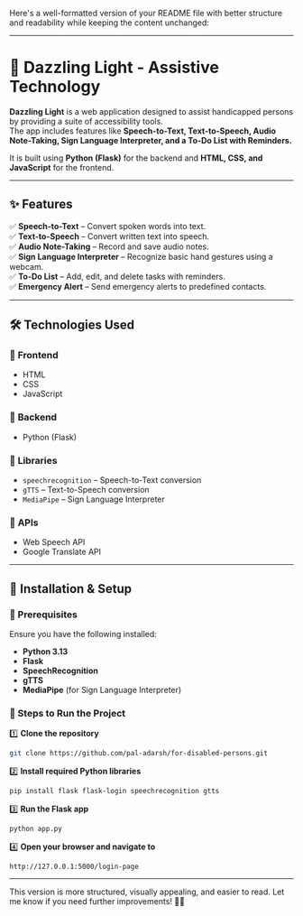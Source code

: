 Here's a well-formatted version of your README file with better structure and readability while keeping the content unchanged:  

---

# 🌟 Dazzling Light - Assistive Technology  

**Dazzling Light** is a web application designed to assist handicapped persons by providing a suite of accessibility tools.  
The app includes features like **Speech-to-Text, Text-to-Speech, Audio Note-Taking, Sign Language Interpreter, and a To-Do List with Reminders.**  

It is built using **Python (Flask)** for the backend and **HTML, CSS, and JavaScript** for the frontend.  

---

## ✨ Features  

✅ **Speech-to-Text** – Convert spoken words into text.  
✅ **Text-to-Speech** – Convert written text into speech.  
✅ **Audio Note-Taking** – Record and save audio notes.  
✅ **Sign Language Interpreter** – Recognize basic hand gestures using a webcam.  
✅ **To-Do List** – Add, edit, and delete tasks with reminders.  
✅ **Emergency Alert** – Send emergency alerts to predefined contacts.  

---

## 🛠️ Technologies Used  

### 🔹 **Frontend**  
- HTML  
- CSS  
- JavaScript  

### 🔹 **Backend**  
- Python (Flask)  

### 🔹 **Libraries**  
- `speechrecognition` – Speech-to-Text conversion  
- `gTTS` – Text-to-Speech conversion  
- `MediaPipe` – Sign Language Interpreter  

### 🔹 **APIs**  
- Web Speech API  
- Google Translate API  

---

## 🚀 Installation & Setup  

### **📌 Prerequisites**  
Ensure you have the following installed:  
- **Python 3.13**  
- **Flask**  
- **SpeechRecognition**  
- **gTTS**  
- **MediaPipe** (for Sign Language Interpreter)  

### **🔧 Steps to Run the Project**  

1️⃣ **Clone the repository**  
```bash
git clone https://github.com/pal-adarsh/for-disabled-persons.git
```

2️⃣ **Install required Python libraries**  
```bash
pip install flask flask-login speechrecognition gtts
```

3️⃣ **Run the Flask app**  
```bash
python app.py
```

4️⃣ **Open your browser and navigate to**  
```
http://127.0.0.1:5000/login-page
```

---

This version is more structured, visually appealing, and easier to read. Let me know if you need further improvements! 🚀🔥
